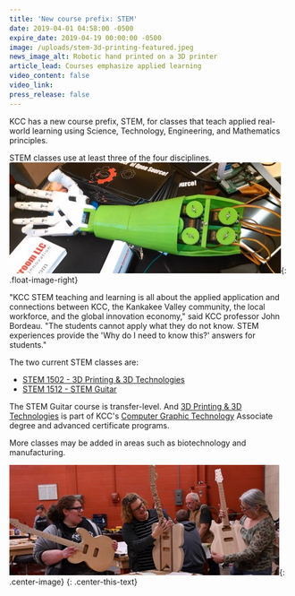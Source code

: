 ```yaml
---
title: 'New course prefix: STEM'
date: 2019-04-01 04:58:00 -0500
expire_date: 2019-04-19 00:00:00 -0500
image: /uploads/stem-3d-printing-featured.jpeg
news_image_alt: Robotic hand printed on a 3D printer
article_lead: Courses emphasize applied learning
video_content: false
video_link:
press_release: false
---
```


KCC has a new course prefix, STEM, for classes that teach applied real-world learning using Science, Technology, Engineering, and Mathematics principles.

STEM classes use at least three of the four disciplines. ![](/uploads/stem-3d-printing.jpg){: .float-image-right}

"KCC STEM teaching and learning is all about the applied application and connections between KCC, the Kankakee Valley community, the local workforce, and the global innovation economy," said KCC professor John Bordeau. "The students cannot apply what they do not know. STEM experiences provide the 'Why do I need to know this?' answers for students." 

The two current STEM classes are:

* [STEM 1502](http://kcc.smartcatalogiq.com/en/current/Academic-Catalog/Courses/STEM-STEM/STEM-1502)[ - 3D Printing & 3D Technologies](__notset__)
* [STEM 1512 - STEM Guitar](http://kcc.smartcatalogiq.com/en/current/Academic-Catalog/Courses/STEM-STEM/STEM-1512)

The STEM Guitar course is transfer-level. And [3D Printing & 3D Technologies](__notset__) is part of KCC's [Computer Graphic Technology](http://kcc.smartcatalogiq.com/en/current/Academic-Catalog/Program-Areas/Computer-Technology) Associate degree and advanced certificate programs. 

More classes may be added in areas such as biotechnology and manufacturing.

![](/uploads/stem-guitar-class-dsc-3855.jpg){: .center-image}
{: .center-this-text}